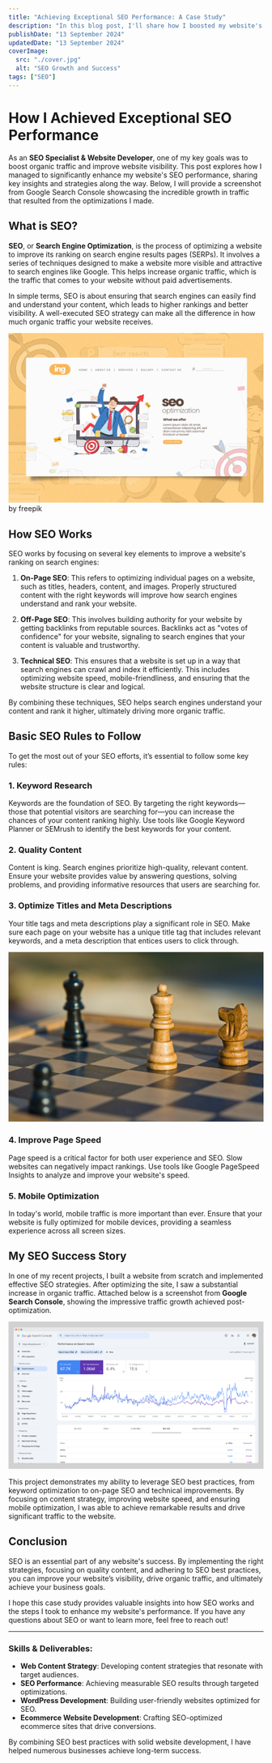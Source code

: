 ```yaml
---
title: "Achieving Exceptional SEO Performance: A Case Study"
description: "In this blog post, I'll share how I boosted my website's performance through effective SEO strategies and discuss the basics of SEO."
publishDate: "13 September 2024"
updatedDate: "13 September 2024"
coverImage:
  src: "./cover.jpg"
  alt: "SEO Growth and Success"
tags: ["SEO"]
---
```


# How I Achieved Exceptional SEO Performance

As an **SEO Specialist & Website Developer**, one of my key goals was to boost organic traffic and improve website visibility. This post explores how I managed to significantly enhance my website's SEO performance, sharing key insights and strategies along the way. Below, I will provide a screenshot from Google Search Console showcasing the incredible growth in traffic that resulted from the optimizations I made.

## What is SEO?

**SEO**, or **Search Engine Optimization**, is the process of optimizing a website to improve its ranking on search engine results pages (SERPs). It involves a series of techniques designed to make a website more visible and attractive to search engines like Google. This helps increase organic traffic, which is the traffic that comes to your website without paid advertisements.

In simple terms, SEO is about ensuring that search engines can easily find and understand your content, which leads to higher rankings and better visibility. A well-executed SEO strategy can make all the difference in how much organic traffic your website receives.

![SEO Growth](./seo-growth.jpg)
by freepik

## How SEO Works

SEO works by focusing on several key elements to improve a website's ranking on search engines:

1. **On-Page SEO**: This refers to optimizing individual pages on a website, such as titles, headers, content, and images. Properly structured content with the right keywords will improve how search engines understand and rank your website.

2. **Off-Page SEO**: This involves building authority for your website by getting backlinks from reputable sources. Backlinks act as "votes of confidence" for your website, signaling to search engines that your content is valuable and trustworthy.

3. **Technical SEO**: This ensures that a website is set up in a way that search engines can crawl and index it efficiently. This includes optimizing website speed, mobile-friendliness, and ensuring that the website structure is clear and logical.

By combining these techniques, SEO helps search engines understand your content and rank it higher, ultimately driving more organic traffic.

## Basic SEO Rules to Follow

To get the most out of your SEO efforts, it’s essential to follow some key rules:

### 1. Keyword Research

Keywords are the foundation of SEO. By targeting the right keywords—those that potential visitors are searching for—you can increase the chances of your content ranking highly. Use tools like Google Keyword Planner or SEMrush to identify the best keywords for your content.

### 2. Quality Content

Content is king. Search engines prioritize high-quality, relevant content. Ensure your website provides value by answering questions, solving problems, and providing informative resources that users are searching for.

### 3. Optimize Titles and Meta Descriptions

Your title tags and meta descriptions play a significant role in SEO. Make sure each page on your website has a unique title tag that includes relevant keywords, and a meta description that entices users to click through.

![Content Strategy](./content-strategy.jpg)

### 4. Improve Page Speed

Page speed is a critical factor for both user experience and SEO. Slow websites can negatively impact rankings. Use tools like Google PageSpeed Insights to analyze and improve your website's speed.

### 5. Mobile Optimization

In today's world, mobile traffic is more important than ever. Ensure that your website is fully optimized for mobile devices, providing a seamless experience across all screen sizes.

## My SEO Success Story

In one of my recent projects, I built a website from scratch and implemented effective SEO strategies. After optimizing the site, I saw a substantial increase in organic traffic. Attached below is a screenshot from **Google Search Console**, showing the impressive traffic growth achieved post-optimization.

![Google Search Console](./google-search-console.png)

This project demonstrates my ability to leverage SEO best practices, from keyword optimization to on-page SEO and technical improvements. By focusing on content strategy, improving website speed, and ensuring mobile optimization, I was able to achieve remarkable results and drive significant traffic to the website.

## Conclusion

SEO is an essential part of any website's success. By implementing the right strategies, focusing on quality content, and adhering to SEO best practices, you can improve your website’s visibility, drive organic traffic, and ultimately achieve your business goals.

I hope this case study provides valuable insights into how SEO works and the steps I took to enhance my website's performance. If you have any questions about SEO or want to learn more, feel free to reach out!

---

### Skills & Deliverables:

- **Web Content Strategy**: Developing content strategies that resonate with target audiences.
- **SEO Performance**: Achieving measurable SEO results through targeted optimizations.
- **WordPress Development**: Building user-friendly websites optimized for SEO.
- **Ecommerce Website Development**: Crafting SEO-optimized ecommerce sites that drive conversions.

By combining SEO best practices with solid website development, I have helped numerous businesses achieve long-term success.
